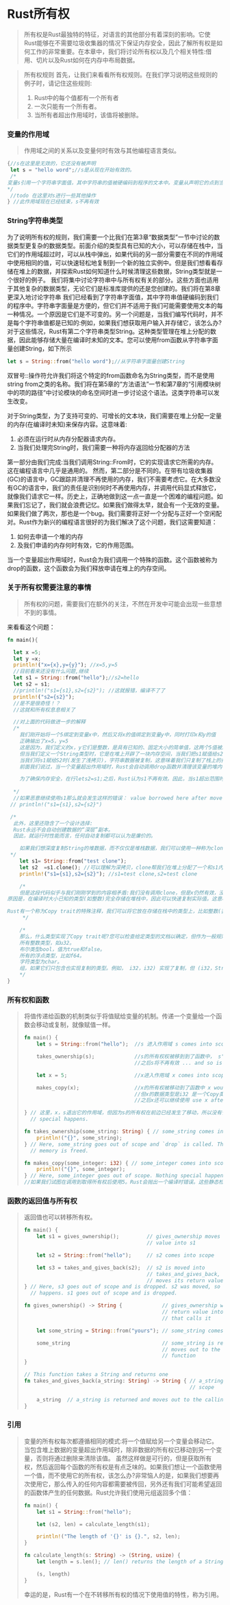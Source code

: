 # Rust所有权

> 所有权是Rust最独特的特征，对语言的其他部分有着深刻的影响。它使Rust能够在不需要垃圾收集器的情况下保证内存安全，因此了解所有权是如何工作的非常重要。在本章中，我们将讨论所有权以及几个相关特性:借用、切片以及Rust如何在内存中布局数据。

> 所有权规则
> 首先，让我们来看看所有权规则。在我们学习说明这些规则的例子时，请记住这些规则:
>
> 1. Rust中的每个值都有一个所有者
> 2. 一次只能有一个所有者。
> 3. 当所有者超出作用域时，该值将被删除。

### 变量的作用域

> 作用域之间的关系以及变量何时有效与其他编程语言类似。

```rust
{//s在这里是无效的，它还没有被声明
 let s = "hello word";//s是从现在开始有效的。
 /*
变量s引用一个字符串字面值，其中字符串的值被硬编码到程序的文本中。变量从声明它的点到当前作用域的结束都是有效的。
*/
 //todo 在这里对s进行一些其他操作
} //此作用域现在已经结束，s不再有效

```

### String字符串类型

为了说明所有权的规则，我们需要一个比我们在第3章“数据类型”一节中讨论的数据类型更复杂的数据类型。前面介绍的类型具有已知的大小，可以存储在栈中，当它们的作用域超过时，可以从栈中弹出，如果代码的另一部分需要在不同的作用域中使用相同的值，可以快速轻松地复制到一个新的独立实例中。但是我们想看看存储在堆上的数据，并探索Rust如何知道什么时候清理这些数据，String类型就是一个很好的例子。
我们将集中讨论字符串中与所有权有关的部分。这些方面也适用于其他复杂的数据类型，无论它们是标准库提供的还是您创建的。我们将在第8章更深入地讨论字符串
我们已经看到了字符串字面值，其中字符串值硬编码到我们的程序中。字符串字面量是方便的，但它们并不适用于我们可能需要使用文本的每一种情况。一个原因是它们是不可变的。另一个问题是，当我们编写代码时，并不是每个字符串值都是已知的:例如，如果我们想获取用户输入并存储它，该怎么办?对于这些情况，Rust有第二个字符串类型String。这种类型管理在堆上分配的数据，因此能够存储大量在编译时未知的文本。您可以使用from函数从字符串字面量创建String，如下所示

```rust
let s = String::from("hello word");//从字符串字面量创建String
```

双冒号::操作符允许我们将这个特定的from函数命名为String类型，而不是使用string from之类的名称。我们将在第5章的“方法语法”一节和第7章的“引用模块树中的项的路径”中讨论模块的命名空间时进一步讨论这个语法。这类字符串可以发生改变。

对于String类型，为了支持可变的、可增长的文本块，我们需要在堆上分配一定量的内存(在编译时未知)来保存内容。这意味着:

1. 必须在运行时从内存分配器请求内存。
2. 当我们处理完String时，我们需要一种将内存返回给分配器的方法

第一部分由我们完成:当我们调用String::From时，它的实现请求它所需的内存。这在编程语言中几乎是通用的。
然而，第二部分是不同的。在带有垃圾收集器(GC)的语言中，GC跟踪并清理不再使用的内存，我们不需要考虑它。在大多数没有GC的语言中，我们的责任是识别何时不再使用内存，并调用代码显式释放它，就像我们请求它一样。历史上，正确地做到这一点一直是一个困难的编程问题。如果我们忘记了，我们就会浪费记忆。如果我们做得太早，就会有一个无效的变量。如果我们做了两次，那也是一个bug。我们需要将正好一个分配与正好一个空闲配对。Rust作为新兴的编程语言很好的为我们解决了这个问题，我们这需要知道：

1. 如何去申请一个堆的内存
2. 及我们申请的内存何时有效，它的作用范围。

当一个变量超出作用域时，Rust会为我们调用一个特殊的函数。这个函数被称为drop的函数，这个函数会为我们释放申请在堆上的内存空间。

### 关于所有权需要注意的事情

> 所有权的问题，需要我们在额外的关注，不然在开发中可能会出现一些意想不到的事情。

来看看这个问题：

```rust
fn main(){

  let x =5;
  let y =x;
  println!("x={x},y={y}"); //x=5,y=5
  //目前看来还没有什么问题,继续
  let s1 = String::from("hello");//s2=hello
  let s2 = s1;
  //println!("s1={s1},s2={s2}"); //这就报错，编译不了了
  println!("s2={s2}");
  //是不是很奇怪！？
  //这就和所有权息息相关了

  //对上面的代码做进一步的解释
  /* 
    我们刚开始将一个5绑定到变量x中，然后又将x的值绑定到变量y中，同时打印x和y的值
    正确输出了x=5，y=5
    这是因为，我们定义的x，y它们是整数，是具有已知的、固定大小的简单值，这两个5值被压入栈中。
    但当我们定义一个String类型时，它是在堆上开辟了一块内存空间，当我们把s1赋值给s2时，发生了这样的事情：https://doc.rust-lang.org/book/ch04-01-what-is-ownership.html
    当我们将s1赋给S2时(发生了浅拷贝)，字符串数据被复制，这意味着我们只复制了栈上的指针、长度和容量。我们不复制指针所指的堆上的数据。
    前面我们说过，当一个变量超出作用域时，Rust会自动调用drop函数并清理该变量的堆内存。但图4-2显示了两个指向同一位置的数据指针。这是一个问题，当s2和s1超出作用域时，它们都会尝试释放相同的内存。这被称为双自由错误，是我们前面提到的内存安全漏洞之一。两次释放内存可能会导致内存损坏，这可能会导致安全漏洞

    为了确保内存安全，在行lets2=s1;之后，Rust认为s1不再有效。因此，当s1超出范围时，Rust不需要释放任何东西。
  
  */
  //如果恶意继续使用s1那么就会发生这样的错误： value borrowed here after move(在rust中称为move错误)
 // println!("s1={s1},s2={s2}")

 /* 
  此外，这里还隐含了一个设计选择:
  Rust永远不会自动创建数据的“深层”副本。
  因此，就运行时性能而言，任何自动复制都可以认为是廉价的。

    如果我们想深度复制String的堆数据，而不仅仅是堆栈数据，我们可以使用一种称为clone的常用方法。我们将在第5章讨论方法语法。但是因为方法是许多编程语言的共同特性，所以你可能以前见过它们。下面是一个实际应用中的克隆方法的例子:
 */
    let s1= String::from("test clone");
    let s2  =s1.clone(); //可以理解为深拷贝，clone帮我们在堆上分配了一个和s1内容一样的内存空间
    println!("s1={s1},s2={s2}"); //s1=test clone,s2=test clone

    /*
    但是这段代码似乎与我们刚刚学到的内容相矛盾:我们没有调用clone，但是x仍然有效，没有移到y中。
原因是，在编译时大小已知的类型(如整数)完全存储在堆栈中，因此可以快速复制实际值。这意味着我们没有理由在创建变量y后，阻止x有效。换句话说，这里的深拷贝和浅拷贝没有区别。所以调用clone不会做任何与通常的浅层复制不同的事情，我们可以省略它。

Rust有一个称为Copy trait的特殊注释，我们可以将它放在存储在栈中的类型上，比如整数(我们将在第10章中详细讨论trait)。如果一个类型实现了Copy trait，使用它的变量不会move移动，而是被简单地复制，使它们在赋值给另一个变量后仍然有效。
     */

    /*
    那么，什么类型实现了Copy trait呢?您可以检查给定类型的文档以确定，但作为一般规则，任何简单标量值组都可以实现复制，并且任何需要分配的内容或某种形式的资源都不能实现复制。下面是一些实现复制的类型:
    所有整数类型，如u32。
    布尔类型bool，值为true和false。
    所有的浮点类型，比如f64。
    字符类型为char。
    组，如果它们只包含也实现复制的类型。例如， i32，i32) 实现了复制，但 (i32，String)没有。
    */
}
```

### 所有权和函数

> 将值传递给函数的机制类似于将值赋给变量的机制。传递一个变量给一个函数会移动或复制，就像赋值一样。
>
> ```rust
> fn main() {
>     let s = String::from("hello");  //s 进入作用域 s comes into scope 
>
>     takes_ownership(s);             //s的所有权权被移到到了函数中， s's value moves into the function...
>                                     //之后s将不再有效 ... and so is no longer valid here
>
>     let x = 5;                      //x进入作用域 x comes into scope
>
>     makes_copy(x);                  //x的所有权被移动到了函数中 x would move into the function,
>                                     //但x的数据类型是i32 是一个Copy类型，所以x仍然有效 but i32 is Copy, so it's okay to still
>                                     //之后x还可以继续使用 use x afterward
>
> } // 这里，x，s退出它的作用域，但因为s的所有权在前边已经发生了移动，所以没有任何变化。Here, x goes out of scope, then s. But because s's value was moved, nothing
>   // special happens.
>
> fn takes_ownership(some_string: String) { // some_string comes into scope
>     println!("{}", some_string);
> } // Here, some_string goes out of scope and `drop` is called. The backing
>   // memory is freed.
>
> fn makes_copy(some_integer: i32) { // some_integer comes into scope
>     println!("{}", some_integer);
> } // Here, some_integer goes out of scope. Nothing special happens.
> //如果我们试图在调用到取得所有权后使用5。Rust会抛出一个编译时错误。这些静态检查可以保护我们不犯错误。
> ```



### 函数的返回值与所有权

> 返回值也可以转移所有权。
>
> ```rust
> fn main() {
>     let s1 = gives_ownership();         // gives_ownership moves its return
>                                         // value into s1
>
>     let s2 = String::from("hello");     // s2 comes into scope
>
>     let s3 = takes_and_gives_back(s2);  // s2 is moved into
>                                         // takes_and_gives_back, which also
>                                         // moves its return value into s3
> } // Here, s3 goes out of scope and is dropped. s2 was moved, so nothing
>   // happens. s1 goes out of scope and is dropped.
>
> fn gives_ownership() -> String {             // gives_ownership will move its
>                                              // return value into the function
>                                              // that calls it
>
>     let some_string = String::from("yours"); // some_string comes into scope
>
>     some_string                              // some_string is returned and
>                                              // moves out to the calling
>                                              // function
> }
>
> // This function takes a String and returns one
> fn takes_and_gives_back(a_string: String) -> String { // a_string comes into
>                                                       // scope
>
>     a_string  // a_string is returned and moves out to the calling function
> }
> ```
>

### 引用

> 变量的所有权每次都遵循相同的模式:将一个值赋给另一个变量会移动它。当包含堆上数据的变量超出作用域时，除非数据的所有权已移动到另一个变量，否则将通过删除来清除该值。
> 虽然这样做是可行的，但是获取所有权，然后返回每个函数的所有权是有点乏味的。如果我们想让一个函数使用一个值，而不使用它的所有权，该怎么办?非常恼人的是，如果我们想要再次使用它，那么传入的任何内容都需要被传回，另外还有我们可能希望返回的函数体产生的任何数据。Rust允许我们使用元组返回多个值：
>
> ```rust
> fn main() {
>     let s1 = String::from("hello");
>
>     let (s2, len) = calculate_length(s1);
>
>     println!("The length of '{}' is {}.", s2, len);
> }
>
> fn calculate_length(s: String) -> (String, usize) {
>     let length = s.len(); // len() returns the length of a String
>
>     (s, length)
> }
> ```
>
> 幸运的是，Rust有一个在不转移所有权的情况下使用值的特性，称为引用。
